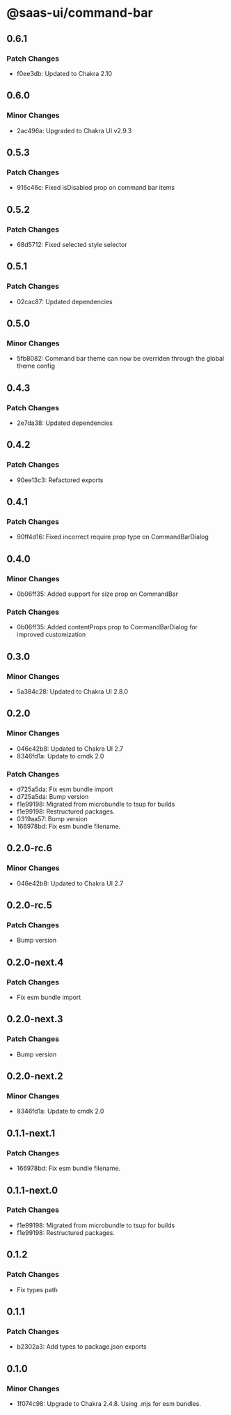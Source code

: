 # @saas-ui/command-bar

## 0.6.1

### Patch Changes

- f0ee3db: Updated to Chakra 2.10

## 0.6.0

### Minor Changes

- 2ac496a: Upgraded to Chakra UI v2.9.3

## 0.5.3

### Patch Changes

- 916c46c: Fixed isDisabled prop on command bar items

## 0.5.2

### Patch Changes

- 68d5712: Fixed selected style selector

## 0.5.1

### Patch Changes

- 02cac87: Updated dependencies

## 0.5.0

### Minor Changes

- 5fb8082: Command bar theme can now be overriden through the global theme config

## 0.4.3

### Patch Changes

- 2e7da38: Updated dependencies

## 0.4.2

### Patch Changes

- 90ee13c3: Refactored exports

## 0.4.1

### Patch Changes

- 90ff4d16: Fixed incorrect require prop type on CommandBarDialog

## 0.4.0

### Minor Changes

- 0b06ff35: Added support for size prop on CommandBar

### Patch Changes

- 0b06ff35: Added contentProps prop to CommandBarDialog for improved customization

## 0.3.0

### Minor Changes

- 5a384c28: Updated to Chakra UI 2.8.0

## 0.2.0

### Minor Changes

- 046e42b8: Updated to Chakra UI 2.7
- 8346fd1a: Update to cmdk 2.0

### Patch Changes

- d725a5da: Fix esm bundle import
- d725a5da: Bump version
- f1e99198: Migrated from microbundle to tsup for builds
- f1e99198: Restructured packages.
- 0319aa57: Bump version
- 166978bd: Fix esm bundle filename.

## 0.2.0-rc.6

### Minor Changes

- 046e42b8: Updated to Chakra UI 2.7

## 0.2.0-rc.5

### Patch Changes

- Bump version

## 0.2.0-next.4

### Patch Changes

- Fix esm bundle import

## 0.2.0-next.3

### Patch Changes

- Bump version

## 0.2.0-next.2

### Minor Changes

- 8346fd1a: Update to cmdk 2.0

## 0.1.1-next.1

### Patch Changes

- 166978bd: Fix esm bundle filename.

## 0.1.1-next.0

### Patch Changes

- f1e99198: Migrated from microbundle to tsup for builds
- f1e99198: Restructured packages.

## 0.1.2

### Patch Changes

- Fix types path

## 0.1.1

### Patch Changes

- b2302a3: Add types to package.json exports

## 0.1.0

### Minor Changes

- 1f074c98: Upgrade to Chakra 2.4.8. Using .mjs for esm bundles.
